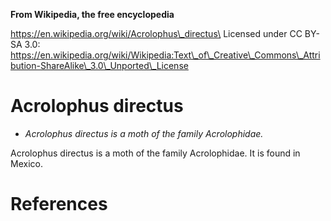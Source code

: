**From Wikipedia, the free encyclopedia**

https://en.wikipedia.org/wiki/Acrolophus\_directus\
Licensed under CC BY-SA 3.0:\
https://en.wikipedia.org/wiki/Wikipedia:Text\_of\_Creative\_Commons\_Attribution-ShareAlike\_3.0\_Unported\_License

Acrolophus directus
===================

-   *Acrolophus directus is a moth of the family Acrolophidae.*

Acrolophus directus is a moth of the family Acrolophidae. It is found in
Mexico.

References
==========
